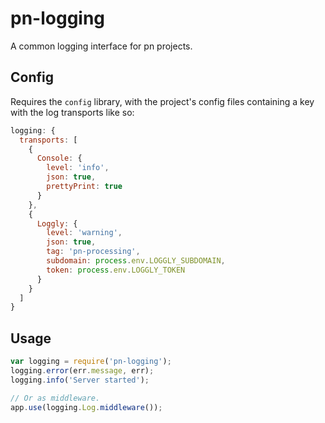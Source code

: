 # pn-logging

A common logging interface for pn projects.

## Config

Requires the `config` library, with the project's config files containing a key
with the log transports like so:

```js
logging: {
  transports: [
    {
      Console: {
        level: 'info',
        json: true,
        prettyPrint: true
      }
    },
    {
      Loggly: {
        level: 'warning',
        json: true,
        tag: 'pn-processing',
        subdomain: process.env.LOGGLY_SUBDOMAIN,
        token: process.env.LOGGLY_TOKEN
      }
    }
  ]
}
```

## Usage

```js
var logging = require('pn-logging');
logging.error(err.message, err);
logging.info('Server started');

// Or as middleware.
app.use(logging.Log.middleware());
```
